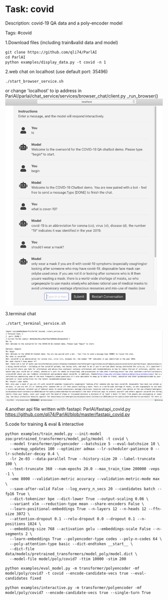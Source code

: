 Task: covid
==============
Description: covid-19 QA data and a poly-encoder model

Tags: #covid

1.Download files (including train&valid data and model)
```
git clone https://github.com/qli74/ParlAI
cd ParlAI
python examples/display_data.py -t covid -n 1
```

2.web chat on localhost (use default port: 35496)
```
./start_browser_service.sh
```
or change 'localhost' to ip address in PariAI/parlai/chat_service/services/browser_chat/client.py _run_browser()
![example](https://github.com/qli74/ParlAI/blob/master/cov1.png)


3.terminal chat
```
./start_terminal_service.sh
```
![example](https://github.com/qli74/ParlAI/blob/master/cov2.png)


4.another api file written with fastapi: ParlAI/fastapi_covid.py\
https://github.com/qli74/ParlAI/blob/master/fastapi_covid.py

5.code for training & eval & interactive
```
python examples/train_model.py --init-model zoo:pretrained_transformers/model_poly/model -t covid \
  --model transformer/polyencoder --batchsize 5 --eval-batchsize 10 \
  --warmup_updates 100 --optimizer admax --lr-scheduler-patience 0 --lr-scheduler-decay 0.4 \
  -lr 2e-03 --data-parallel True --history-size 20 --label-truncate 100 \
  --text-truncate 360 --num-epochs 20.0 --max_train_time 200000 -veps -1 \
  -vme 8000 --validation-metric accuracy --validation-metric-mode max \
  --save-after-valid False --log_every_n_secs 20 --candidates batch --fp16 True \
  --dict-tokenizer bpe --dict-lower True --output-scaling 0.06 \
  --variant xlm --reduction-type mean --share-encoders False \
  --learn-positional-embeddings True --n-layers 12 --n-heads 12 --ffn-size 3072 \
  --attention-dropout 0.1 --relu-dropout 0.0 --dropout 0.1 --n-positions 1024 \
  --embedding-size 768 --activation gelu --embeddings-scale False --n-segments 2 \
  --learn-embeddings True --polyencoder-type codes --poly-n-codes 64 \
  --poly-attention-type basic --dict-endtoken __start__ \
  --dict-file  data/models/pretrained_transformers/model_poly/model.dict \
  --model-file model/poly/covid7 -ttim 10000 -stim 200
```
```
python examples/eval_model.py -m transformer/polyencoder -mf model/poly/covid7 -t covid --encode-candidate-vecs true --eval-candidates fixed  
```
```
python examples/interactive.py -m transformer/polyencoder -mf model/poly/covid7 --encode-candidate-vecs true --single-turn True
```
